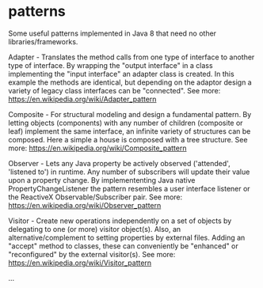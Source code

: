# patterns

Some useful patterns implemented in Java 8 that need no other libraries/frameworks.

Adapter - Translates the method calls from one type of interface to another type of interface. By wrapping the "output interface" in a class implementing the "input interface" an adapter class is created. In this example the methods are identical, but depending on the adaptor design a variety of legacy class interfaces can be "connected". See more: https://en.wikipedia.org/wiki/Adapter_pattern

Composite - For structural modeling and design a fundamental pattern. By letting objects (components) with any number of children (composite or leaf) implement the same interface, an infinite variety of structures can be composed. Here a simple a house is composed with a tree structure. See more: https://en.wikipedia.org/wiki/Composite_pattern

Observer - Lets any Java property be actively observed ('attended', 'listened to') in runtime. Any number of subscribers will update their value upon a property change. By implemententing Java native PropertyChangeListener the pattern resembles a user interface listener or the ReactiveX Observable/Subscriber pair. See more: https://en.wikipedia.org/wiki/Observer_pattern

Visitor - Create new operations independently on a set of objects by delegating to one (or more) visitor object(s). Also, an alternative/complement to setting properties by external files. Adding an "accept" method to classes, these can conveniently be "enhanced" or "reconfigured" by the external visitor(s). See more: https://en.wikipedia.org/wiki/Visitor_pattern

...
